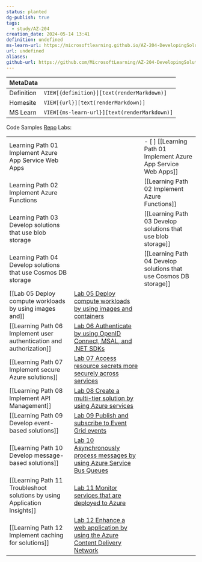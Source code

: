 ```yaml
---
status: planted
dg-publish: true
tags:
  - study/AZ-204
creation_date: 2024-05-14 13:41
definition: undefined
ms-learn-url: https://microsoftlearning.github.io/AZ-204-DevelopingSolutionsforMicrosoftAzure/
url: undefined
aliases: 
github-url: https://github.com/MicrosoftLearning/AZ-204-DevelopingSolutionsforMicrosoftAzure.git
---
```


| MetaData   |                                              |
| ---------- | -------------------------------------------- |
| Definition | `VIEW[{definition}][text(renderMarkdown)]`   |
| Homesite   | `VIEW[{url}][text(renderMarkdown)]`          |
| MS Learn   | `VIEW[{ms-learn-url}][text(renderMarkdown)]` |

Code Samples  [Repo](https://github.com/MicrosoftLearning/AZ-204-DevelopingSolutionsforMicrosoftAzure.git)
Labs:

|                                                                           |                                                                                                                                                                                                      |                                                                   |
| ------------------------------------------------------------------------- | ---------------------------------------------------------------------------------------------------------------------------------------------------------------------------------------------------- | ----------------------------------------------------------------- |
| Learning Path 01 Implement Azure App Service Web Apps                     |                                                                                                                                                                                                      | - [ ] [[Learning Path 01 Implement Azure App Service Web Apps]]   |
| Learning Path 02 Implement Azure Functions                                |                                                                                                                                                                                                      | [[Learning Path 02  Implement Azure Functions]]                   |
| Learning Path 03 Develop solutions that use blob storage                  |                                                                                                                                                                                                      | [[Learning Path 03 Develop solutions that use blob storage]]      |
| Learning Path 04 Develop solutions that use Cosmos DB storage             |                                                                                                                                                                                                      | [[Learning Path 04 Develop solutions that use Cosmos DB storage]] |
| [[Lab 05 Deploy compute workloads by using images and]]                 | [Lab 05 Deploy compute workloads by using images and containers](https://microsoftlearning.github.io/AZ-204-DevelopingSolutionsforMicrosoftAzure/Instructions/Labs/AZ-204_lab_05.html)               |                                                                   |
| [[Learning Path 06 Implement user authentication and authorization]]      | [Lab 06 Authenticate by using OpenID Connect, MSAL, and .NET SDKs](https://microsoftlearning.github.io/AZ-204-DevelopingSolutionsforMicrosoftAzure/Instructions/Labs/AZ-204_lab_06.html)             |                                                                   |
| [[Learning Path 07 Implement secure Azure solutions]]                     | [Lab 07 Access resource secrets more securely across services](https://microsoftlearning.github.io/AZ-204-DevelopingSolutionsforMicrosoftAzure/Instructions/Labs/AZ-204_lab_07.html)                 |                                                                   |
| [[Learning Path 08 Implement API Management]]                             | [Lab 08 Create a multi-tier solution by using Azure services](https://microsoftlearning.github.io/AZ-204-DevelopingSolutionsforMicrosoftAzure/Instructions/Labs/AZ-204_lab_08.html)                  |                                                                   |
| [[Learning Path 09 Develop event-based solutions]]                        | [Lab 09 Publish and subscribe to Event Grid events](https://microsoftlearning.github.io/AZ-204-DevelopingSolutionsforMicrosoftAzure/Instructions/Labs/AZ-204_lab_09.html)                            |                                                                   |
| [[Learning Path 10 Develop message-based solutions]]                      | [Lab 10 Asynchronously process messages by using Azure Service Bus Queues](https://microsoftlearning.github.io/AZ-204-DevelopingSolutionsforMicrosoftAzure/Instructions/Labs/AZ-204_lab_10.html)     |                                                                   |
| [[Learning Path 11 Troubleshoot solutions by using Application Insights]] | [Lab 11 Monitor services that are deployed to Azure](https://microsoftlearning.github.io/AZ-204-DevelopingSolutionsforMicrosoftAzure/Instructions/Labs/AZ-204_lab_11.html)                           |                                                                   |
| [[Learning Path 12 Implement caching for solutions]]                      | [Lab 12 Enhance a web application by using the Azure Content Delivery Network](https://microsoftlearning.github.io/AZ-204-DevelopingSolutionsforMicrosoftAzure/Instructions/Labs/AZ-204_lab_12.html) |                                                                   |
